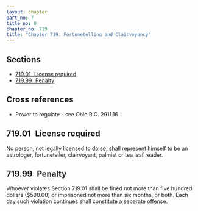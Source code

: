 ```yaml
---
layout: chapter
part_no: 7
title_no: 0
chapter_no: 719
title: "Chapter 719: Fortunetelling and Clairvoyancy"
---
```


## Sections

* [719.01   License required](#71901-license-required)
* [719.99   Penalty](#71999-penalty)

## Cross references

* Power to regulate - see Ohio R.C. 2911.16

## 719.01   License required

No person, not legally licensed to do so, shall represent himself to be an
astrologer, fortuneteller, clairvoyant, palmist or tea leaf reader.

## 719.99   Penalty

Whoever violates Section 719.01 shall be fined not more than five hundred dollars ($500.00) or
imprisoned not more than six months, or both. Each day such violation continues
shall constitute a separate offense.
